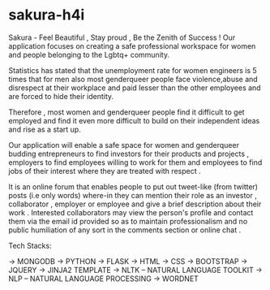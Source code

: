 # sakura-h4i
Sakura - Feel Beautiful , Stay proud , Be the Zenith of Success !
Our application focuses on creating a safe professional workspace for women and people belonging to the Lgbtq+ community.

Statistics has stated that the unemployment rate for women engineers is 5 times that for men also most genderqueer people face violence,abuse and disrespect at their workplace and  paid lesser than the other employees and are forced to hide their identity.

Therefore , most women and genderqueer people find it difficult to get employed and find it even more difficult to build on their independent ideas and rise as a start up. 

Our application will enable a safe space for women and genderqueer budding entrepreneurs to find investors for their products and projects  , employers to find employees willing to work for them and employees to find jobs of their interest where they are treated with respect .

It is an online forum that enables people to put out tweet-like (from twitter) posts (i.e only words) where-in they can mention their role as an investor , collaborator , employer or employee and give a brief description about their work . Interested collaborators may view the person's profile and contact them via the email id provided so as to maintain professionalism and no public humiliation of any sort in the comments section or online chat .

Tech Stacks:

 -> MONGODB 
 -> PYTHON 
 -> FLASK
 -> HTML
 -> CSS
 -> BOOTSTRAP
 -> JQUERY
 -> JINJA2 TEMPLATE
 -> NLTK – NATURAL LANGUAGE TOOLKIT
 -> NLP – NATURAL LANGUAGE PROCESSING
 -> WORDNET
